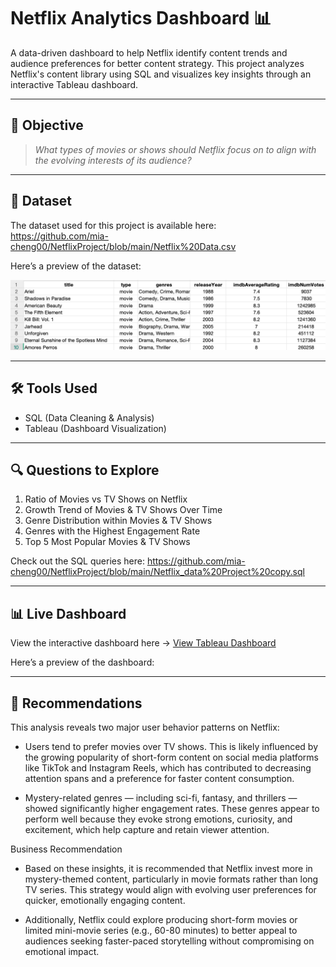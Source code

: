 # Netflix Analytics Dashboard 📊

A data-driven dashboard to help Netflix identify content trends and audience preferences for better content strategy.
This project analyzes Netflix's content library using SQL and visualizes key insights through an interactive Tableau dashboard.

---

## 🎯 Objective

> *What types of movies or shows should Netflix focus on to align with the evolving interests of its audience?*

---

## 📂 Dataset

The dataset used for this project is available here:  
https://github.com/mia-cheng00/NetflixProject/blob/main/Netflix%20Data.csv

Here’s a preview of the dataset:

![Dataset Preview](https://github.com/mia-cheng00/NetflixProject/blob/main/Netflix_Data.png)

---

## 🛠 Tools Used

- SQL (Data Cleaning & Analysis)
- Tableau (Dashboard Visualization)

---

## 🔍 Questions to Explore

1. Ratio of Movies vs TV Shows on Netflix  
2. Growth Trend of Movies & TV Shows Over Time  
3. Genre Distribution within Movies & TV Shows  
4. Genres with the Highest Engagement Rate  
5. Top 5 Most Popular Movies & TV Shows

Check out the SQL queries here: 
https://github.com/mia-cheng00/NetflixProject/blob/main/Netflix_data%20Project%20copy.sql

---

## 📊 Live Dashboard

View the interactive dashboard here → [View Tableau Dashboard](https://public.tableau.com/miacodes/dashboard)

Here’s a preview of the dashboard: 

---

## 📂 Recommendations

This analysis reveals two major user behavior patterns on Netflix:

- Users tend to prefer movies over TV shows. This is likely influenced by the growing popularity of short-form content on social media platforms like TikTok and Instagram Reels, which has contributed to decreasing attention spans and a preference for faster content consumption.

- Mystery-related genres — including sci-fi, fantasy, and thrillers — showed significantly higher engagement rates. These genres appear to perform well because they evoke strong emotions, curiosity, and excitement, which help capture and retain viewer attention.

Business Recommendation
- Based on these insights, it is recommended that Netflix invest more in mystery-themed content, particularly in movie formats rather than long TV series. This strategy would align with evolving user preferences for quicker, emotionally engaging content.
  
- Additionally, Netflix could explore producing short-form movies or limited mini-movie series (e.g., 60-80 minutes) to better appeal to audiences seeking faster-paced storytelling without compromising on emotional impact.

